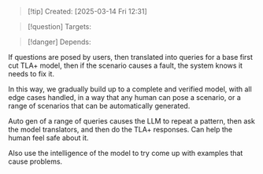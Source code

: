 
>[!tip] Created: [2025-03-14 Fri 12:31]

>[!question] Targets: 

>[!danger] Depends: 

If questions are posed by users, then translated into queries for a base first cut TLA+ model, then if the scenario causes a fault, the system knows it needs to fix it.

In this way, we gradually build up to a complete and verified model, with all edge cases handled, in a way that any human can pose a scenario, or a range of scenarios that can be automatically generated.

Auto gen of a range of queries causes the LLM to repeat a pattern, then ask the model translators, and then do the TLA+ responses.  Can help the human feel safe about it.

Also use the intelligence of the model to try come up with examples that cause problems.